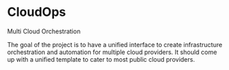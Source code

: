 # CloudOps
Multi Cloud Orchestration

The goal of the project is to have a unified interface to create infrastructure orchestration and automation for multiple cloud providers. It should come up with a unified template to cater to most public cloud providers.


